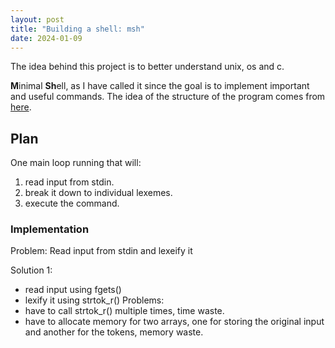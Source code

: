 ```yaml
---
layout: post
title: "Building a shell: msh"
date: 2024-01-09
---
```


The idea behind this project is to better understand unix, os and c.

**M**inimal **Sh**ell, as I have called it since the goal is to implement important and useful commands. The idea of the structure of the program comes from [here](https://brennan.io/2015/01/16/write-a-shell-in-c/).

## Plan

One main loop running that will:
1. read input from stdin.
2. break it down to individual lexemes.
3. execute the command.

### Implementation

Problem: Read input from stdin and lexeify it

Solution 1:
- read input using fgets()
- lexify it using strtok_r()
Problems:
- have to call strtok_r() multiple times, time waste.
- have to allocate memory for two arrays, one for storing the original input and another for the tokens, memory waste.

